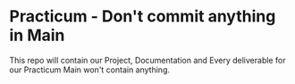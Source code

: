 # Practicum - Don't commit anything in Main
This repo will contain our Project, Documentation and Every deliverable for our Practicum Main won't contain anything.
